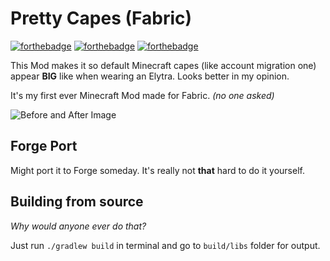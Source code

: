 # Pretty Capes (Fabric)
[![forthebadge](https://forthebadge.com/images/badges/made-with-java.svg)](https://forthebadge.com)
[![forthebadge](https://forthebadge.com/images/badges/you-didnt-ask-for-this.svg)](https://forthebadge.com)
[![forthebadge](https://forthebadge.com/images/badges/it-works-why.svg)](https://forthebadge.com)

This Mod makes it so default Minecraft capes (like account migration one) appear **BIG** like when wearing an Elytra.
Looks better in my opinion.
 
It's my first ever Minecraft Mod made for Fabric. *(no one asked)*

![Before and After Image](https://i.imgur.com/aZlZrPI.png "Before and After")
 
## Forge Port
Might port it to Forge someday. It's really not **that** hard to do it yourself.

## Building from source
*Why would anyone ever do that?*

Just run `./gradlew build` in terminal and go to `build/libs` folder for output.
